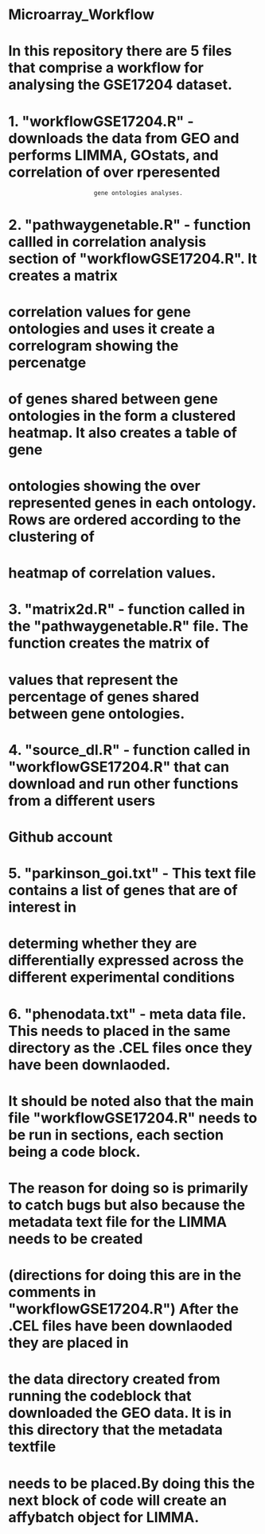 # Microarray_Workflow


# In this repository there are 5 files that comprise a workflow for analysing the GSE17204 dataset.

# 1. "workflowGSE17204.R" - downloads the data from GEO and performs LIMMA, GOstats, and correlation of over rperesented
                            gene ontologies analyses.

# 2. "pathwaygenetable.R" - function callled in correlation analysis section of "workflowGSE17204.R". It creates a matrix 
#                           correlation values for gene ontologies and uses it create a correlogram showing the percenatge 
#                           of genes shared between gene ontologies in the form a clustered heatmap. It also creates a table of gene 
#                           ontologies showing the over represented genes in each ontology. Rows are ordered according to the clustering of 
#                           heatmap of correlation values.
                            

# 3.  "matrix2d.R" - function called in the "pathwaygenetable.R" file.  The function creates the matrix of 
#                    values that represent the percentage of genes shared between gene ontologies.
                     
# 4.  "source_dl.R" - function called in "workflowGSE17204.R" that can download and run other functions from a different users
#                     Github account 
                      
# 5.  "parkinson_goi.txt" - This text file contains a list of genes that are of interest in 
#                           determing whether they are differentially expressed across the different experimental conditions

# 6.  "phenodata.txt" - meta data file. This needs to placed in the same directory as the .CEL files once they have been downlaoded.
                             
# It should be noted also that the main file "workflowGSE17204.R" needs to be run in sections, each section being a code block.
# The reason for doing so is primarily to catch bugs but also because the metadata text file for the LIMMA  needs to be created 
# (directions for doing this are in the comments in "workflowGSE17204.R")  After the .CEL files have been downlaoded they are placed in
# the data directory created from running the codeblock that downloaded the GEO data. It is in this directory that the metadata textfile 
# needs to be placed.By doing this the next block of code will create an affybatch object for LIMMA.  



